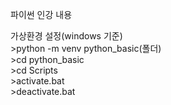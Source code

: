 파이썬 인강 내용


가상환경 설정(windows 기준)  
\>python -m venv python_basic(폴더)  
\>cd python_basic  
\>cd Scripts  
\>activate.bat  
\>deactivate.bat  
